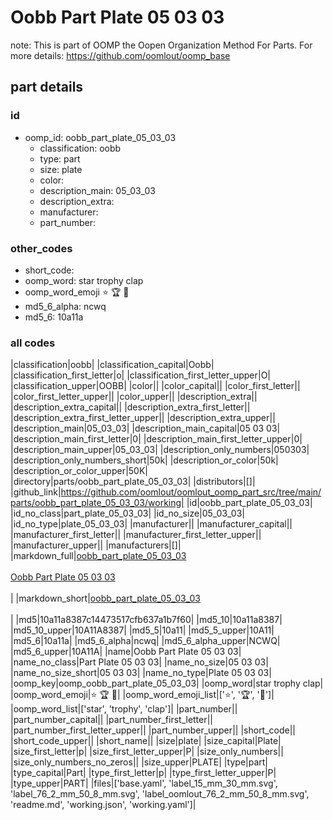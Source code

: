 # Oobb Part Plate 05 03 03  

note: This is part of OOMP the Oopen Organization Method For Parts. For more details: https://github.com/oomlout/oomp_base

##  part details





### id
* oomp_id: oobb_part_plate_05_03_03
  * classification: oobb
  * type: part
  * size: plate
  * color: 
  * description_main: 05_03_03
  * description_extra: 
  * manufacturer: 
  * part_number: 

### other_codes
* short_code: 
* oomp_word: star trophy clap
* oomp_word_emoji :star: :trophy: :clap:
* md5_6_alpha: ncwq
* md5_6: 10a11a

### all codes 
|classification|oobb|
|classification_capital|Oobb|
|classification_first_letter|o|
|classification_first_letter_upper|O|
|classification_upper|OOBB|
|color||
|color_capital||
|color_first_letter||
|color_first_letter_upper||
|color_upper||
|description_extra||
|description_extra_capital||
|description_extra_first_letter||
|description_extra_first_letter_upper||
|description_extra_upper||
|description_main|05_03_03|
|description_main_capital|05 03 03|
|description_main_first_letter|0|
|description_main_first_letter_upper|0|
|description_main_upper|05_03_03|
|description_only_numbers|050303|
|description_only_numbers_short|50k|
|description_or_color|50k|
|description_or_color_upper|50K|
|directory|parts/oobb_part_plate_05_03_03|
|distributors|[]|
|github_link|https://github.com/oomlout/oomlout_oomp_part_src/tree/main/parts/oobb_part_plate_05_03_03/working|
|id|oobb_part_plate_05_03_03|
|id_no_class|part_plate_05_03_03|
|id_no_size|05_03_03|
|id_no_type|plate_05_03_03|
|manufacturer||
|manufacturer_capital||
|manufacturer_first_letter||
|manufacturer_first_letter_upper||
|manufacturer_upper||
|manufacturers|[]|
|markdown_full|[oobb_part_plate_05_03_03](https://github.com/oomlout/oomlout_oomp_part_src/tree/main/parts/oobb_part_plate_05_03_03/working)<br>[](https://github.com/oomlout/oomlout_oomp_part_src/tree/main/parts/oobb_part_plate_05_03_03/working)<br>[Oobb Part Plate 05 03 03](https://github.com/oomlout/oomlout_oomp_part_src/tree/main/parts/oobb_part_plate_05_03_03/working)<br><br>|
|markdown_short|[oobb_part_plate_05_03_03](https://github.com/oomlout/oomlout_oomp_part_src/tree/main/parts/oobb_part_plate_05_03_03/working)<br><br>|
|md5|10a11a8387c14473517cfb637a1b7f60|
|md5_10|10a11a8387|
|md5_10_upper|10A11A8387|
|md5_5|10a11|
|md5_5_upper|10A11|
|md5_6|10a11a|
|md5_6_alpha|ncwq|
|md5_6_alpha_upper|NCWQ|
|md5_6_upper|10A11A|
|name|Oobb Part Plate 05 03 03|
|name_no_class|Part Plate 05 03 03|
|name_no_size|05 03 03|
|name_no_size_short|05 03 03|
|name_no_type|Plate 05 03 03|
|oomp_key|oomp_oobb_part_plate_05_03_03|
|oomp_word|star trophy clap|
|oomp_word_emoji|:star: :trophy: :clap:|
|oomp_word_emoji_list|[':star:', ':trophy:', ':clap:']|
|oomp_word_list|['star', 'trophy', 'clap']|
|part_number||
|part_number_capital||
|part_number_first_letter||
|part_number_first_letter_upper||
|part_number_upper||
|short_code||
|short_code_upper||
|short_name||
|size|plate|
|size_capital|Plate|
|size_first_letter|p|
|size_first_letter_upper|P|
|size_only_numbers||
|size_only_numbers_no_zeros||
|size_upper|PLATE|
|type|part|
|type_capital|Part|
|type_first_letter|p|
|type_first_letter_upper|P|
|type_upper|PART|
|files|['base.yaml', 'label_15_mm_30_mm.svg', 'label_76_2_mm_50_8_mm.svg', 'label_oomlout_76_2_mm_50_8_mm.svg', 'readme.md', 'working.json', 'working.yaml']|
